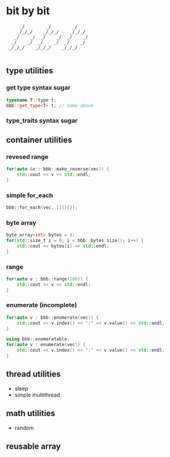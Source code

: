 # bit by bit

```
     _/        _/        _/
    _/_/_/    _/_/_/    _/_/_/
   _/    _/  _/    _/  _/    _/
  _/    _/  _/    _/  _/    _/
 _/_/_/    _/_/_/    _/_/_/
 
```

## type utilities

### get type syntax sugar

```cpp
typename T::type t;
bbb::get_type<T> t; // same above
```

### type_traits syntax sugar

## container utilities

### revesed range

```cpp
for(auto &v : bbb::make_reverse(vec)) {
	std::cout << v << std::endl;
}
```

### simple for_each

```cpp
bbb::for_each(vec, [](){});
```

### byte array

```cpp
byte_array<int> bytes = 8;
for(std::size_t i = 0; i < bbb::bytes.size(); i++) {
	std::cout << bytes[i] << std::endl;
}
```

### range

```cpp
for(auto v : bbb::range(100)) {
	std::cout << v << std::endl;
}
```

### enumerate (incomplete)

```cpp
for(auto v : bbb::enumerate(vec)) {
	std::cout << v.index() << ":" << v.value() << std::endl;
}

using bbb::enumeratable;
for(auto v : enumerate(vec)) {
	std::cout << v.index() << ":" << v.value() << std::endl;
}
```

## thread utilities

* sleep
* simple multithread

## math utilities

* random

## reusable array
